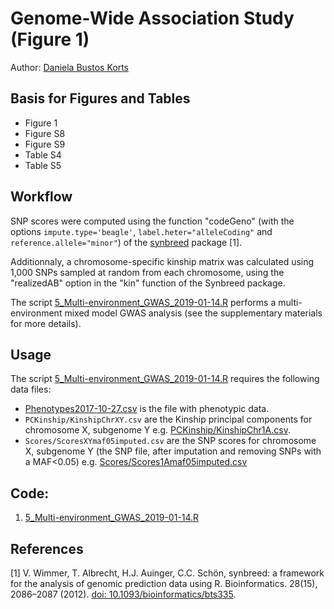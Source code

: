 # Genome-Wide Association Study (Figure 1)

Author: [Daniela Bustos Korts](mailto:daniela.bustoskorts@wur.nl)


## Basis for Figures and Tables
 * Figure 1
 * Figure S8
 * Figure S9
 * Table S4
 * Table S5

## Workflow

SNP scores were computed using the function "codeGeno" (with the options `impute.type='beagle'`, `label.heter="alleleCoding"` and `reference.allele="minor"`) of the [synbreed](https://cran.r-project.org/web/packages/synbreed/index.html) package [1].

Additionnaly, a chromosome-specific kinship matrix was calculated using 1,000 SNPs sampled at random from each chromosome, using the "realizedAB" option in the "kin" function of the Synbreed package.

The script [5_Multi-environment_GWAS_2019-01-14.R](5_Multi-environment_GWAS_2019-01-14.R) performs a multi-environment mixed model GWAS analysis (see the supplementary materials for more details).

## Usage

The script [5_Multi-environment_GWAS_2019-01-14.R](5_Multi-environment_GWAS_2019-01-14.R) requires the following data files:

*  [Phenotypes2017-10-27.csv](Phenotypes2017-10-27.csv) is the file with phenotypic data.
*  `PCKinship/KinshipChrXY.csv` are the Kinship principal components for chromosome X, subgenome Y e.g. [PCKinship/KinshipChr1A.csv](PCKinship/KinshipChr1A.csv).
*  `Scores/ScoresXYmaf05imputed.csv` are the SNP scores for chromosome X, subgenome Y (the SNP file, after imputation and removing SNPs with a MAF<0.05) e.g. [Scores/Scores1Amaf05imputed.csv](Scores/Scores1Amaf05imputed.csv)

## Code:
1. [5_Multi-environment_GWAS_2019-01-14.R](5_Multi-environment_GWAS_2019-01-14.R)

 
 

## References

[1] V. Wimmer, T. Albrecht, H.J. Auinger, C.C. Schön, synbreed: a framework for the analysis of genomic
prediction data using R. Bioinformatics. 28(15), 2086–2087 (2012). [doi: 10.1093/bioinformatics/bts335](https://doi.org/10.1093/bioinformatics/bts335).
